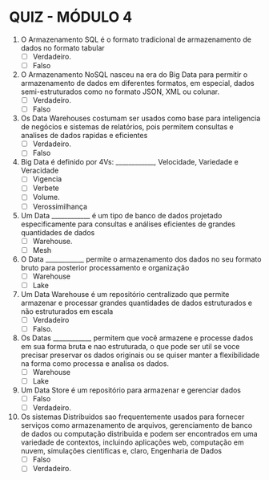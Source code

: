 # QUIZ - MÓDULO 4

1) O Armazenamento SQL é o formato tradicional de armazenamento de dados no formato tabular
    - [ ] Verdadeiro.
    - [ ] Falso

2) O Armazenamento NoSQL nasceu na era do Big Data para permitir o armazenamento de dados em diferentes formatos, em especial, dados semi-estruturados como no formato JSON, XML ou colunar.
    - [ ] Verdadeiro.
    - [ ] Falso

3) Os Data Warehouses costumam ser usados como base para inteligencia de negócios e sistemas de relatórios, pois permitem consultas e analises de dados rapidas e eficientes
   - [ ] Verdadeiro.
   - [ ] Falso

4) Big Data é definido por 4Vs: ____________, Velocidade, Variedade e Veracidade
    - [ ] Vigencia
    - [ ] Verbete
    - [ ] Volume.
    - [ ] Verossimilhança

5) Um Data ____________ é um tipo de banco de dados projetado especificamente para consultas e análises eficientes de grandes quantidades de dados
    - [ ] Warehouse.
    - [ ] Mesh

6) O Data ____________ permite o armazenamento dos dados no seu formato bruto para posterior processamento e organização
    - [ ] Warehouse
    - [ ] Lake

7) Um Data Warehouse é um repositório centralizado que permite armazenar e processar grandes quantidades de dados estruturados e não estruturados em escala
    - [ ] Verdadeiro
    - [ ] Falso.

8) Os Datas ____________ permitem que você armazene e processe dados em sua forma bruta e nao estruturada, o que pode ser util se voce precisar preservar os dados originais ou se quiser manter a flexibilidade na forma como processa e analisa os dados.
    - [ ] Warehouse
    - [ ] Lake

9) Um Data Store é um repositório para armazenar e gerenciar dados
    - [ ] Falso
    - [ ] Verdadeiro.

10) Os sistemas Distribuidos sao frequentemente usados para fornecer serviços como armazenamento de arquivos, gerenciamento de banco de dados ou computação distribuida e podem ser encontrados em uma variedade de contextos, incluindo aplicações web, computação em nuvem, simulações cientificas e, claro, Engenharia de Dados
    - [ ] Falso
    - [ ] Verdadeiro.
